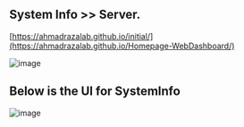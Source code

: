 ## System Info >> Server.
[https://ahmadrazalab.github.io/initial/](https://ahmadrazalab.github.io/Homepage-WebDashboard/)

![image](https://github.com/ahmadrazalab/initial/assets/146583259/ef04d69c-dce0-46bc-ba2c-6bae4b2db693)


## Below is the UI for SystemInfo
![image](https://github.com/ahmadrazalab/initial/assets/146583259/3c47dc33-f060-4ba7-b376-eaeffbc6a4b0)
